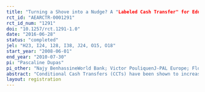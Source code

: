 ```yaml
---
title: "Turning a Shove into a Nudge? A "Labeled Cash Transfer" for Education"
rct_id: "AEARCTR-0001291"
rct_id_num: "1291"
doi: "10.1257/rct.1291-1.0"
date: "2016-06-28"
status: "completed"
jel: "H23, I24, 128, I38, J24, O15, O18"
start_year: "2008-06-01"
end_year: "2010-07-30"
pi: "Pascaline Dupas"
pi_other: "Najy BenhassineWorld Bank; Victor PouliquenJ-PAL Europe; Florencia DevotoJ-PAL Europe; Esther DufloMIT"
abstract: "Conditional Cash Transfers (CCTs) have been shown to increase human capital investments, but their standard features make them expensive. We use a large randomized experiment in Morocco to estimate an alternative government-run program, a “labeled cash transfer” (LCT): a small cash transfer made to fathers of school-aged children in poor rural communities, not conditional on school attendance but explicitly labeled as an education support program. We document large gains in school participation. Adding conditionality and targeting mothers made almost no difference in our context. The program increased parents’ belief that education was a worthwhile investment, a likely pathway for the results."
layout: registration
---
```


